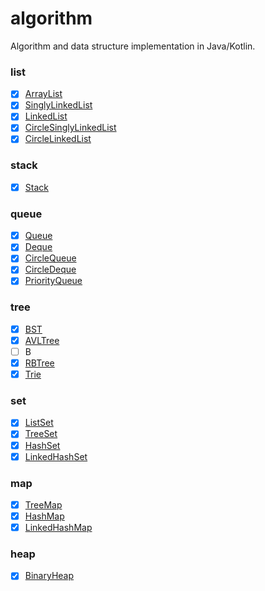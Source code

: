 # algorithm

Algorithm and data structure implementation in Java/Kotlin.

### list

- [x] [ArrayList](./src/main/kotlin/wiki/mdzz/utils/list/Vec.kt)
- [x] [SinglyLinkedList](./src/main/kotlin/wiki/mdzz/utils/list/SinglyLinkedList.kt)
- [x] [LinkedList](./src/main/kotlin/wiki/mdzz/utils/list/LinkedList.kt)
- [x] [CircleSinglyLinkedList](./src/main/kotlin/wiki/mdzz/utils/list/CircleSinglyLinkedList.kt)
- [x] [CircleLinkedList](./src/main/kotlin/wiki/mdzz/utils/list/CircleLinkedList.kt)

### stack

- [x] [Stack](./src/main/kotlin/wiki/mdzz/utils/stack/Stack.kt)

### queue
 
- [x] [Queue](./src/main/kotlin/wiki/mdzz/utils/queue/Queue.kt)
- [x] [Deque](./src/main/kotlin/wiki/mdzz/utils/queue/Deque.kt)
- [x] [CircleQueue](./src/main/kotlin/wiki/mdzz/utils/queue/CircleQueue.kt)
- [x] [CircleDeque](./src/main/kotlin/wiki/mdzz/utils/queue/CircleDeque.kt)
- [x] [PriorityQueue](./src/main/kotlin/wiki/mdzz/utils/queue/PriorityQueue.kt)

### tree

- [x] [BST](./src/main/kotlin/wiki/mdzz/utils/tree/BST.kt)
- [x] [AVLTree](./src/main/kotlin/wiki/mdzz/utils/tree/AVLTree.kt)
- [ ] B
- [x] [RBTree](./src/main/kotlin/wiki/mdzz/utils/tree/RBTree.kt)
- [x] [Trie](./src/main/kotlin/wiki/mdzz/utils/tree/Trie.kt)

### set

- [x] [ListSet](./src/main/kotlin/wiki/mdzz/utils/set/ListSet.kt)
- [x] [TreeSet](./src/main/kotlin/wiki/mdzz/utils/set/TreeSet.kt)
- [x] [HashSet](./src/main/kotlin/wiki/mdzz/utils/set/HashSet.kt)
- [x] [LinkedHashSet](./src/main/kotlin/wiki/mdzz/utils/set/LinkedHashSet.kt)

### map
- [x] [TreeMap](./src/main/kotlin/wiki/mdzz/utils/map/TreeMap.kt)
- [x] [HashMap](./src/main/kotlin/wiki/mdzz/utils/map/HashMap.kt)
- [x] [LinkedHashMap](./src/main/kotlin/wiki/mdzz/utils/map/LinkedHashMap.kt)

### heap
- [x] [BinaryHeap](./src/main/kotlin/wiki/mdzz/utils/heap/BinaryHeap.kt)
